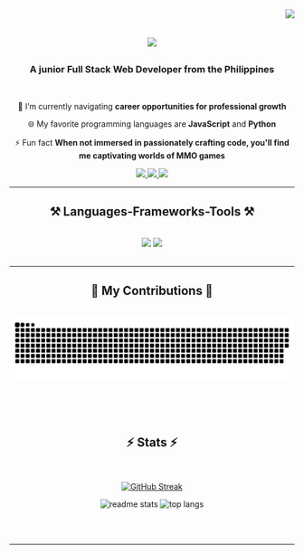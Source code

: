 <img align="right" src="https://visitor-badge.laobi.icu/badge?page_id=llwyd-bot123.llwyd-bot123" />

<h1 align="center">
    <img src="https://readme-typing-svg.herokuapp.com/?font=Righteous&size=35&center=true&vCenter=true&width=500&height=70&duration=2000&lines=Hello+World+👋;+My+name+is+Lloyd!;" />
</h1>

<h3 align="center">A junior Full Stack Web Developer from the Philippines</h3>

<br/>

<div align="center">
 
 🚀 I’m currently navigating **career opportunities for professional growth**
 
 🌐 My favorite programming languages are **JavaScript** and **Python**

 ⚡ Fun fact **When not immersed in passionately crafting code, you'll find me captivating worlds of MMO games**

 </div>

<div align="center"> 
  <a href="mailto:johnlloydvista.basco@bicol-u.edu.ph">
    <img src="https://img.shields.io/badge/Gmail-333333?style=for-the-badge&logo=gmail&logoColor=red" />
  </a>
  <a href="https://www.linkedin.com/in/john-lloyd-basco-3b29ab212" target="_blank">
    <img src="https://img.shields.io/badge/LinkedIn-0077B5?style=for-the-badge&logo=linkedin&logoColor=white" target="_blank" />
  </a>
  <a href="https://profile.indeed.com/p/johnlloydb-rlb4yll" target="_blank">
    <img src="https://img.shields.io/badge/Indeed-FF8C00?style=for-the-badge&logo=indeed&logoColor=white" target="_blank" />
  </a>
</div>

<hr/>
 
<h2 align="center">⚒️ Languages-Frameworks-Tools ⚒️</h2>
<br/>
<div align="center">
    <img src="https://skillicons.dev/icons?i=vue,bootstrap,tailwind,wordpress,html,css,vscode,github,git" />
    <img src="https://skillicons.dev/icons?i=python,flask,javascript,jquery,php,postgresql,mysql,bsd,c" /><br>
</div>

<br/>

<hr/>

<div align="center">
  <h2>🌟 My Contributions 🌟</h2>
  <br>
  <img alt="snake eating my contributions" src="https://raw.githubusercontent.com/llwyd-bot123/llwyd-bot123/snake/github-contribution-grid-snake.svg" />
  
  <br/><br/><br/>
</div>

<h2 align="center">⚡ Stats ⚡</h2>
<br>
<div align=center>
    
 [![GitHub Streak](https://github-readme-streak-stats-zeta-one.vercel.app?user=llwyd-bot123&theme=tokyonight)](https://git.io/streak-stats)
    
 <img width=360 src="https://github-readme-stats-prsnl.vercel.app/api?username=llwyd-bot123&count_private=true&show_icons=true&theme=tokyonight&rank_icon=github&border_radius=10" alt="readme stats" />
  <img width=350 src="github-readme-stats-prsnl.vercel.app/api/top-langs/?username=llwyd-bot123&hide=HTML&langs_count=8&layout=compact&theme=tokyonight&border_radius=10&size_weight=0.5&count_weight=0.5&exclude_repo=github-readme-stats" alt="top langs" />
</div>

<br/><br/>

<hr/>

<br/>
